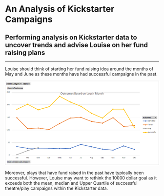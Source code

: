 # An Analysis of Kickstarter Campaigns
## Performing analysis on Kickstarter data to uncover trends and advise Louise on her fund raising plans
---
Louise should think of starting her fund raising idea around the months of May and June as these months have had successful campaigns in the past.

![Outcomes Based on Launch Date](https://github.com/Tbrads325/Kickstarter-Analysis/blob/main/Outcomes%20Based%20on%20Launch%20Date.png)

Moreover, plays that have fund raised in the past have typically been successful. However, Louise may want to rethink the 10000 dollar goal as it exceeds both the mean, median and Upper Quartile of successful theatre/play campaigns within the Kickstarter data.   

